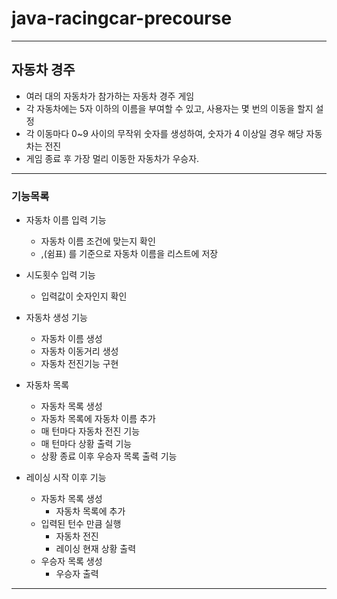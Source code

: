 # java-racingcar-precourse

---

## 자동차 경주

- 여러 대의 자동차가 참가하는 자동차 경주 게임
- 각 자동차에는 5자 이하의 이름을 부여할 수 있고, 사용자는 몇 번의 이동을 할지 설정
- 각 이동마다 0~9 사이의 무작위 숫자를 생성하여, 숫자가 4 이상일 경우 해당 자동차는 전진
- 게임 종료 후 가장 멀리 이동한 자동차가 우승자.

---
### 기능목록
- 자동차 이름 입력 기능
  - 자동차 이름 조건에 맞는지 확인
  - ,(쉼표) 를 기준으로 자동차 이름을 리스트에 저장

- 시도횟수 입력 기능
  - 입력값이 숫자인지 확인

- 자동차 생성 기능
  - 자동차 이름 생성
  - 자동차 이동거리 생성
  - 자동차 전진기능 구현

- 자동차 목록
  - 자동차 목록 생성
  - 자동차 목록에 자동차 이름 추가
  - 매 턴마다 자동차 전진 기능
  - 매 턴마다 상황 출력 기능
  - 상황 종료 이후 우승자 목록 출력 기능

- 레이싱 시작 이후 기능
  - 자동차 목록 생성
    - 자동차 목록에 추가
  - 입력된 턴수 만큼 실행
    - 자동차 전진
    - 레이싱 현재 상황 출력
  - 우승자 목록 생성
    - 우승자 출력


---
